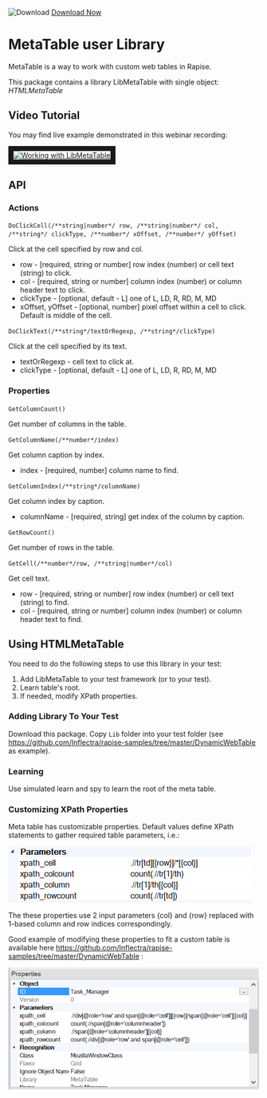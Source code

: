![Download](https://github.githubassets.com/images/icons/emoji/unicode/23ec.png?v8) [Download Now](https://inflectra.github.io/DownGit/#/home?url=https://github.com/Inflectra/rapise-powerpack/tree/master/DOMMetaTable)

# MetaTable user Library

MetaTable is a way to work with custom web tables in Rapise.

This package contains a library LibMetaTable with single object: *HTMLMetaTable*

## Video Tutorial

You may find live example demonstrated in this webinar recording:

<a href="http://www.youtube.com/watch?feature=player_embedded&v=SUy-hqaIh4s&t=2228" target="_blank"><img src="http://img.youtube.com/vi/SUy-hqaIh4s/0.jpg" alt="Working with LibMetaTable" width="240" height="180" border="10" /></a>

## API

### Actions

`DoClickCell(/**string|number*/ row, /**string|number*/ col, /**string*/ clickType, /**number*/ xOffset, /**number*/ yOffset)`

Click at the cell specified by row and col.

* row - [required, string or number] row index (number) or cell text (string) to click.
* col - [required, string or number] column index (number) or column header text to click.
* clickType - [optional, default - L] one of L, LD, R, RD, M, MD
* xOffset, yOffset - [optional, number] pixel offset within a cell to click. Default is middle of the cell.

`DoClickText(/**string*/textOrRegexp, /**string*/clickType)`

Click at the cell specified by its text.
* textOrRegexp - cell text to click at.
* clickType - [optional, default - L] one of L, LD, R, RD, M, MD

### Properties

`GetColumnCount()`

Get number of columns in the table.

`GetColumnName(/**number*/index)`

Get column caption by index.
* index - [required, number] column name to find.

`GetColumnIndex(/**string*/columnName)`

Get column index by caption.
* columnName - [required, string] get index of the column by caption.

`GetRowCount()`

Get number of rows in the table.

`GetCell(/**number*/row, /**string|number*/col)`

Get cell text.
* row - [required, string or number] row index (number) or cell text (string) to find.
* col - [required, string or number] column index (number) or column header text to find.

## Using HTMLMetaTable

You need to do the following steps to use this library in your test:

1. Add LibMetaTable to your test framework (or to your test).
2. Learn table's root.
3. If needed, modify XPath properties.

### Adding Library To Your Test

Download this package. Copy `Lib` folder into your test folder (see https://github.com/Inflectra/rapise-samples/tree/master/DynamicWebTable as example).

### Learning

Use simulated learn and spy to learn the root of the meta table.

### Customizing XPath Properties

Meta table has customizable properties. Default values define XPath statements to gather required table parameters, i.e.:

![HTMLMetaTable properties](img/Props.png)

The these properties use 2 input parameters {col} and {row} replaced with 1-based column and row indices correspondingly.

Good example of modifying these properties to fit a custom table is available here https://github.com/Inflectra/rapise-samples/tree/master/DynamicWebTable :

![Dynamic Table](img/Props_Dyn.png)
